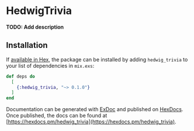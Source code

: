 # HedwigTrivia

**TODO: Add description**

## Installation

If [available in Hex](https://hex.pm/docs/publish), the package can be installed
by adding `hedwig_trivia` to your list of dependencies in `mix.exs`:

```elixir
def deps do
  [
    {:hedwig_trivia, "~> 0.1.0"}
  ]
end
```

Documentation can be generated with [ExDoc](https://github.com/elixir-lang/ex_doc)
and published on [HexDocs](https://hexdocs.pm). Once published, the docs can
be found at [https://hexdocs.pm/hedwig_trivia](https://hexdocs.pm/hedwig_trivia).

